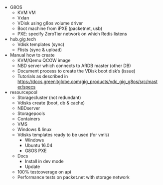 - G8OS
  - KVM VM
  - Vxlan
  - VDisk using g8os volume driver
  - Boot machine from  iPXE (packetnet, usb)
  - PXE: specify ZeroTier network on which Redis listens
- hub.gig.tech
  - Vdisk templates (sync)
  - Flists (sync & upload)
- Manual how to create 
  - KVM/Qemu QCOW image
  - NBD server which connects to ARDB master (other DB)
  - Document process to create the VDisk boot disk’s (issue)
  - Tutorials as described in https://docs.greenitglobe.com/gig_products/vdc_gig_g8os/src/master/specs
- resourcepool
  - Storagecluster (not redundant)
  - Vdisks create (boot, db & cache)
  - NBDserver 
  - Storagepools
  - Containers
  - VMS
  - Windows & linux
  - Vdisks templates ready to be used (for vm’s)
    - Windows
    - Ubuntu 16.04
    - G8OS PXE
  - Docs
    - Install in dev mode
    - Update 
  - 100% testcoverage on api
  - Performance tests on packet.net with storage network
